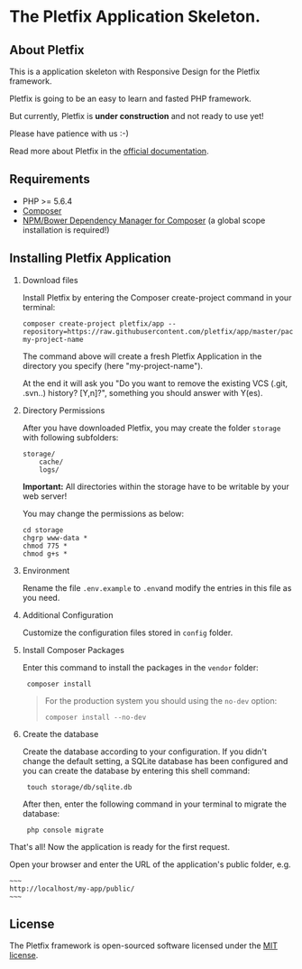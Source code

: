 # The Pletfix Application Skeleton.

## About Pletfix

This is a application skeleton with Responsive Design for the Pletfix framework.

Pletfix is going to be an easy to learn and fasted PHP framework.

But currently, Pletfix is **under construction** and not ready to use yet!

Please have patience with us :-)

Read more about Pletfix in the [official documentation](https://pletfix.com).

## Requirements

- PHP >= 5.6.4
- [Composer](https://getcomposer.org/)
- [NPM/Bower Dependency Manager for Composer](https://github.com/fxpio/composer-asset-plugin/blob/master/Resources/doc/index.md) (a global scope installation is required!)

## Installing Pletfix Application

1. Download files

    Install Pletfix by entering the Composer create-project command in your terminal:
    
    ~~~
    composer create-project pletfix/app --repository=https://raw.githubusercontent.com/pletfix/app/master/packages.json my-project-name
    ~~~
    
    The command above will create a fresh Pletfix Application in the directory you specify (here "my-project-name").
    
    At the end it will ask you "Do you want to remove the existing VCS (.git, .svn..) history? [Y,n]?", something you 
    should answer with Y(es).

2. Directory Permissions

    After you have downloaded Pletfix, you may create the folder `storage` with following subfolders:
    
    ~~~
    storage/
        cache/
        logs/
    ~~~
    
    **Important:** All directories within the storage have to be writable by your web server! 
    
    You may change the permissions as below:
    
    ~~~
    cd storage
    chgrp www-data *
    chmod 775 *
    chmod g+s *
    ~~~

3. Environment

    Rename the file `.env.example` to `.env`and modify the entries in this file as you need.
 
4. Additional Configuration

    Customize the configuration files stored in `config` folder.

5. Install Composer Packages

    Enter this command to install the packages in the `vendor` folder:
        
        composer install
        
    > For the production system you should using the `no-dev` option:        
    >    
    >     composer install --no-dev
    
6. Create the database

    Create the database according to your configuration. If you didn't change the default setting, a SQLite database has 
    been configured and you can create the database by entering this shell command:
  
        touch storage/db/sqlite.db

    After then, enter the following command in your terminal to migrate the database:

        php console migrate

That's all! Now the application is ready for the first request. 

Open your browser and enter the URL of the application's public folder, e.g.
    
    ~~~
    http://localhost/my-app/public/
    ~~~

## License

The Pletfix framework is open-sourced software licensed under the [MIT license](http://opensource.org/licenses/MIT).
 
